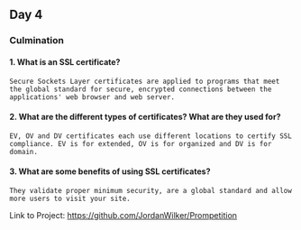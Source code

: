 ## Day 4

### Culmination

#### 1. What is an SSL certificate?

```Secure Sockets Layer certificates are applied to programs that meet the global standard for secure, encrypted connections between the applications' web browser and web server.```

#### 2. What are the different types of certificates? What are they used for?

```EV, OV and DV certificates each use different locations to certify SSL compliance. EV is for extended, OV is for organized and DV is for domain.```

#### 3. What are some benefits of using SSL certificates?

```They validate proper minimum security, are a global standard and allow more users to visit your site.```

Link to Project: https://github.com/JordanWilker/Prompetition